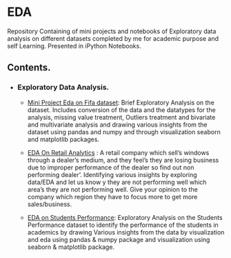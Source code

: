 # EDA
Repository Containing of mini projects and notebooks of Exploratory data analysis on different datasets completed by me for academic purpose and self Learning. Presented in iPython Notebooks.
## Contents.
- ### Exploratory Data Analysis.

     - [Mini Project Eda on Fifa dataset](https://github.com/VikasHM66/EDA/blob/main/EDA%20%20ON%20FIFA%20DATASET.ipynb): Brief Exploratory Analysis on the dataset. Includes conversion of the data and the datatypes for the analysis, missing value treatment, Outliers treatment and bivariate and multivariate analysis and drawing various insights from the dataset using pandas and numpy and through visualization seaborn and matplotlib packages.

     - [EDA On Retail Analytics](https://github.com/VikasHM66/EDA/blob/main/EDA%20-%20Retail%20Analytics) : A retail company which sell’s windows through a dealer’s medium, and they feel’s they are losing business due to improper performance of the dealer so find out non performing dealer’. Identifying various insights by exploring data/EDA and let us know y they are not performing well which area’s they are not performing well. Give your opinion to the company which region they have to focus more to get more sales/business.

     - [EDA on Students Performance](https://github.com/VikasHM66/EDA/blob/main/EDA%20%20-%20ACTIVITY%2001.ipynb): Exploratory Analysis on the Students Performance dataset to identify the performance of the students in academics by drawing Various insights from the data by visualization and eda using pandas & numpy package and visualization using seaborn & matplotlib package.

     


